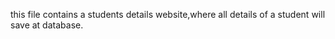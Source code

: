 this file contains a students details website,where all details of a student will save at database.
